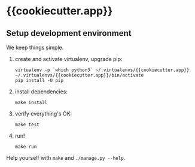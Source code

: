 # {{cookiecutter.app}}

## Setup development environment

We keep things simple.

1. create and activate virtualenv, upgrade pip:

    ```
    virtualenv -p `which python3` ~/.virtualenvs/{{cookiecutter.app}}
    ~/.virtualenvs/{{cookiecutter.app}}/bin/activate
    pip install -U pip
    ```

2. install dependencies:

    ```
    make install
    ```

3. verify everything's OK:

    ```
    make test
    ```

4. run!

    ```
    make run
    ```

Help yourself with `make` and `./manage.py --help`.
